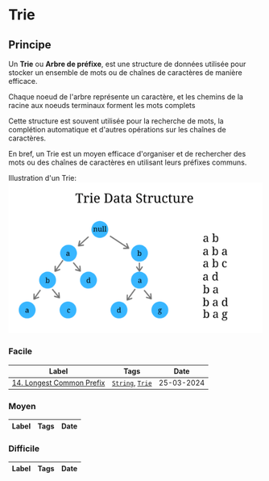 # Trie

## Principe

Un **Trie** ou **Arbre de préfixe**, est une structure de données utilisée pour stocker un ensemble de mots ou de chaînes de caractères de manière efficace.

Chaque noeud de l'arbre représente un caractère, et les chemins de la racine aux noeuds terminaux forment les mots complets

Cette structure est souvent utilisée pour la recherche de mots, la complétion automatique et d'autres opérations sur les chaînes de caractères.

En bref, un Trie est un moyen efficace d'organiser et de rechercher des mots ou des chaînes de caractères en utilisant leurs préfixes communs.

Illustration d'un Trie:  
<img src="../imgs/skills/trie-1.png"/>

### Facile

| Label                                                                       | Tags                                         | Date       |
| --------------------------------------------------------------------------- | -------------------------------------------- | ---------- |
| [14. Longest Common Prefix](../Probleme/0014.%20Longest%20Common%20Prefix/) | [`String`](./string.md), [`Trie`](./trie.md) | 25-03-2024 |

### Moyen

| Label | Tags | Date |
| ----- | ---- | ---- |

### Difficile

| Label | Tags | Date |
| ----- | ---- | ---- |
